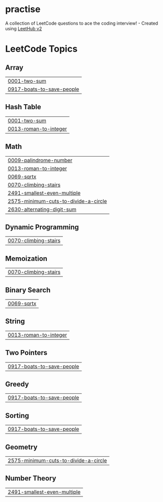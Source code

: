 # practise
A collection of LeetCode questions to ace the coding interview! - Created using [LeetHub v2](https://github.com/arunbhardwaj/LeetHub-2.0)

<!---LeetCode Topics Start-->
# LeetCode Topics
## Array
|  |
| ------- |
| [0001-two-sum](https://github.com/Tamil2005-coder/practise/tree/master/0001-two-sum) |
| [0917-boats-to-save-people](https://github.com/Tamil2005-coder/practise/tree/master/0917-boats-to-save-people) |
## Hash Table
|  |
| ------- |
| [0001-two-sum](https://github.com/Tamil2005-coder/practise/tree/master/0001-two-sum) |
| [0013-roman-to-integer](https://github.com/Tamil2005-coder/practise/tree/master/0013-roman-to-integer) |
## Math
|  |
| ------- |
| [0009-palindrome-number](https://github.com/Tamil2005-coder/practise/tree/master/0009-palindrome-number) |
| [0013-roman-to-integer](https://github.com/Tamil2005-coder/practise/tree/master/0013-roman-to-integer) |
| [0069-sqrtx](https://github.com/Tamil2005-coder/practise/tree/master/0069-sqrtx) |
| [0070-climbing-stairs](https://github.com/Tamil2005-coder/practise/tree/master/0070-climbing-stairs) |
| [2491-smallest-even-multiple](https://github.com/Tamil2005-coder/practise/tree/master/2491-smallest-even-multiple) |
| [2575-minimum-cuts-to-divide-a-circle](https://github.com/Tamil2005-coder/practise/tree/master/2575-minimum-cuts-to-divide-a-circle) |
| [2630-alternating-digit-sum](https://github.com/Tamil2005-coder/practise/tree/master/2630-alternating-digit-sum) |
## Dynamic Programming
|  |
| ------- |
| [0070-climbing-stairs](https://github.com/Tamil2005-coder/practise/tree/master/0070-climbing-stairs) |
## Memoization
|  |
| ------- |
| [0070-climbing-stairs](https://github.com/Tamil2005-coder/practise/tree/master/0070-climbing-stairs) |
## Binary Search
|  |
| ------- |
| [0069-sqrtx](https://github.com/Tamil2005-coder/practise/tree/master/0069-sqrtx) |
## String
|  |
| ------- |
| [0013-roman-to-integer](https://github.com/Tamil2005-coder/practise/tree/master/0013-roman-to-integer) |
## Two Pointers
|  |
| ------- |
| [0917-boats-to-save-people](https://github.com/Tamil2005-coder/practise/tree/master/0917-boats-to-save-people) |
## Greedy
|  |
| ------- |
| [0917-boats-to-save-people](https://github.com/Tamil2005-coder/practise/tree/master/0917-boats-to-save-people) |
## Sorting
|  |
| ------- |
| [0917-boats-to-save-people](https://github.com/Tamil2005-coder/practise/tree/master/0917-boats-to-save-people) |
## Geometry
|  |
| ------- |
| [2575-minimum-cuts-to-divide-a-circle](https://github.com/Tamil2005-coder/practise/tree/master/2575-minimum-cuts-to-divide-a-circle) |
## Number Theory
|  |
| ------- |
| [2491-smallest-even-multiple](https://github.com/Tamil2005-coder/practise/tree/master/2491-smallest-even-multiple) |
<!---LeetCode Topics End-->